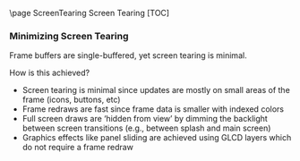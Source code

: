 \page ScreenTearing Screen Tearing
[TOC]

### Minimizing Screen Tearing

Frame buffers are single-buffered, yet screen tearing is minimal. 

How is this achieved?

* Screen tearing is minimal since updates are mostly on small areas of the frame (icons, buttons, etc)
* Frame redraws are fast since frame data is smaller with indexed colors
* Full screen draws are ‘hidden from view’ by dimming the backlight between screen transitions (e.g., between splash and main screen)
* Graphics effects like panel sliding are achieved using GLCD layers which do not require a frame redraw


